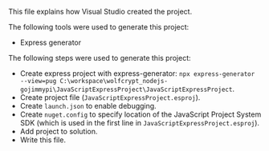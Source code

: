 This file explains how Visual Studio created the project.

The following tools were used to generate this project:
- Express generator

The following steps were used to generate this project:
- Create express project with express-generator: `npx express-generator --view=pug C:\workspace\wolfcrypt_nodejs-gojimmypi\JavaScriptExpressProject\JavaScriptExpressProject`.
- Create project file (`JavaScriptExpressProject.esproj`).
- Create `launch.json` to enable debugging.
- Create `nuget.config` to specify location of the JavaScript Project System SDK (which is used in the first line in `JavaScriptExpressProject.esproj`).
- Add project to solution.
- Write this file.
